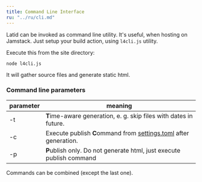 ```yaml
---
title: Command Line Interface
ru: "../ru/cli.md"
---
```


Latid can be invoked as command line utility. It's useful, when hosting on 
Jamstack. Just setup your build action, using `l4cli.js` utility.
<!--cut-->

Execute this from the site directory:

    node l4cli.js

It will gather source files and generate static html. 

### Command line parameters

| parameter | meaning                                                        |
|-----------|----------------------------------------------------------------|
| -t  | **T**ime-aware generation, e. g. skip files with dates in future.    |
| -c  | Execute publish **C**ommand from [settings.toml](settings_toml.md) after generation. |
| -p  | **P**ublish only. Do not generate html, just execute publish command |

Commands can be combined (except the last one).
